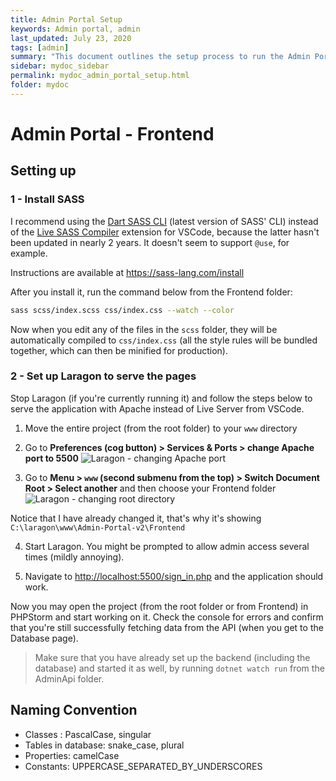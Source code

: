 ```yaml
---
title: Admin Portal Setup
keywords: Admin portal, admin
last_updated: July 23, 2020
tags: [admin]
summary: "This document outlines the setup process to run the Admin Portal locally."
sidebar: mydoc_sidebar
permalink: mydoc_admin_portal_setup.html
folder: mydoc
---
```


# Admin Portal - Frontend

## Setting up
### 1 - Install SASS
I recommend using the [Dart SASS CLI](https://sass-lang.com/documentation/cli/dart-sass "Dart SASS") (latest version of SASS' CLI) instead of the [Live SASS Compiler](https://github.com/ritwickdey/vscode-live-sass-compiler "Live SASS Compiler") extension for VSCode, because the latter hasn't been updated in nearly 2 years. It doesn't seem to support `@use`, for example.

Instructions are available at https://sass-lang.com/install

After you install it, run the command below from the Frontend folder:

```bash
sass scss/index.scss css/index.css --watch --color
```

Now when you edit any of the files in the `scss` folder, they will be automatically compiled to `css/index.css` (all the style rules will be bundled together, which can then be minified for production).

### 2 - Set up Laragon to serve the pages
Stop Laragon (if you're currently running it) and follow the steps below to serve the application with Apache instead of Live Server from VSCode.

1. Move the entire project (from the root folder) to your `www` directory 
2. Go to __Preferences (cog button) > Services & Ports > change Apache port to 5500__
![Laragon - changing Apache port](https://i.imgur.com/WQuyIs4.png "Changing Apache port")

3. Go to __Menu > `www` (second submenu from the top) > Switch Document Root > Select another__ and then choose your Frontend folder
![Laragon - changing root directory](https://i.imgur.com/NlbJoO1.png "Changing root directory")

Notice that I have already changed it, that's why it's showing `C:\laragon\www\Admin-Portal-v2\Frontend`

4. Start Laragon. You might be prompted to allow admin access several times (mildly annoying).

5. Navigate to [http://localhost:5500/sign_in.php](http://localhost:5500/sign_in.php "Sign In") and the application should work.

Now you may open the project (from the root folder or from Frontend) in PHPStorm and start working on it. Check the console for errors and confirm that you're still successfully fetching data from the API (when you get to the Database page). 

> Make sure that you have already set up the backend (including the database) and started it as well, by running `dotnet watch run` from the AdminApi folder.

## Naming Convention
- Classes : PascalCase, singular
- Tables in database: snake_case, plural
- Properties: camelCase
- Constants: UPPERCASE_SEPARATED_BY_UNDERSCORES
